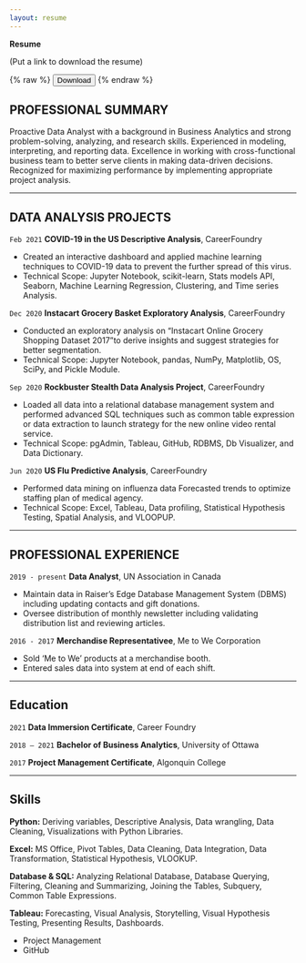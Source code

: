 ```yaml
---
layout: resume
---
```


__Resume__

(Put a link to download the resume)


{% raw %}
<button onclick="window.open('/books/book.pdf')">Download</button>
{% endraw %}



## PROFESSIONAL SUMMARY

Proactive Data Analyst with a background in Business Analytics and strong problem-solving, analyzing, and research skills. Experienced in modeling, interpreting, and reporting data. Excellence in working with cross-functional business team to better serve clients in making data-driven decisions. Recognized for maximizing performance by implementing appropriate project analysis.

----------

## DATA ANALYSIS PROJECTS

`Feb 2021`
__COVID-19 in the US Descriptive Analysis__, CareerFoundry
- Created an interactive dashboard and applied machine learning techniques to COVID-19 data to prevent the further spread of this virus. 
- Technical Scope: Jupyter Notebook, scikit-learn, Stats models API, Seaborn, Machine Learning Regression, Clustering, and Time series Analysis.

`Dec 2020`
__Instacart Grocery Basket Exploratory Analysis__, CareerFoundry
- Conducted an exploratory analysis on “Instacart Online Grocery Shopping Dataset 2017”to derive insights and suggest strategies for better segmentation. 
- Technical Scope: Jupyter Notebook, pandas, NumPy, Matplotlib, OS, SciPy, and Pickle Module.

`Sep 2020`
__Rockbuster Stealth Data Analysis Project__, CareerFoundry
- Loaded all data into a relational database management system and performed advanced SQL techniques such as common table expression or data extraction to launch strategy for the new online video rental service.
- Technical Scope:  pgAdmin, Tableau, GitHub, RDBMS, Db Visualizer, and Data Dictionary.

`Jun 2020`
__US Flu Predictive Analysis__, CareerFoundry
- Performed data mining on influenza data Forecasted trends to optimize staffing plan of medical agency. 
- Technical Scope: Excel, Tableau, Data profiling, Statistical Hypothesis Testing, Spatial Analysis, and VLOOPUP.

---------

## PROFESSIONAL EXPERIENCE

`2019 - present`
__Data Analyst__, UN Association in Canada 

- Maintain data in Raiser’s Edge Database Management System (DBMS) including updating contacts and gift donations.
- Oversee distribution of monthly newsletter including validating distribution list and reviewing articles. 


`2016 - 2017`
__Merchandise Representativee__, Me to We Corporation

- Sold ‘Me to We’ products at a merchandise booth.
- Entered sales data into system at end of each shift.

------------

## Education

`2021`
__Data Immersion Certificate__, Career Foundry

`2018 – 2021`
__Bachelor of Business Analytics__, University of Ottawa

`2017`
__Project Management Certificate__, Algonquin College

-------------

## Skills

__Python:__ Deriving variables, Descriptive Analysis, Data wrangling, Data Cleaning, Visualizations with Python Libraries. 

__Excel:__ MS Office, Pivot Tables, Data Cleaning, Data Integration, Data Transformation, Statistical Hypothesis, VLOOKUP. 

__Database & SQL:__ Analyzing Relational Database, Database Querying, Filtering, Cleaning and Summarizing, Joining the Tables, Subquery, Common Table Expressions.

__Tableau:__ Forecasting, Visual Analysis, Storytelling, Visual Hypothesis Testing, Presenting Results, Dashboards.

- Project Management 
- GitHub



